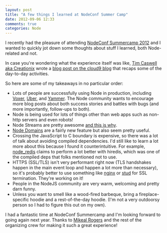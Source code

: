 ```yaml
---
layout: post
title: "A few things I learned at NodeConf Summer Camp"
date: 2012-09-06 12:33
comments: true
categories: Node
---
```


I recently had the pleasure of attending [NodeConf Summercamp 2012](http://www.nodeconf.com/) and I wanted to quickly jot down some thoughts about stuff I learned, both Node-related and not.

In case you're wondering what the experience itself was like, [Tim Caswell aka Creationix](https://github.com/creationix) wrote a [blog post on the cloud9 blog](https://c9.io/site/blog/2012/09/reflections-on-nodeconf-summer-camp-2012/) that recaps some of the day-to-day activities.

So here are some of my takeaways in no particular order:

* Lots of people are successfully using Node in production, including [Voxer](http://voxer.com/), [Uber](https://www.uber.com/), and [Yammer](https://www.yammer.com/). The Node community wants to encourage more blog posts about both success stories and battles with bugs (and more importantly, follow-ups to both).
* Node is being used for lots of things other than web apps such as non-http servers and even robots!
* Node Streams are pretty awesome [and this is why](http://maxogden.com/node-streams).
* [Node Domains](http://nodejs.org/docs/latest/api/domain.html) are a fairly new feature but also seem pretty useful.
* Crossing the JavaScript to C boundary is expensive, so there was a lot of talk about avoiding compiled dependencies.  I'd still like to learn a lot more about this because I found it counterintuitive.  For example, [node_redis](https://github.com/mranney/node_redis) claims to perform a lot better with hiredis, which was one of the compiled deps that folks mentioned not to use.
* HTTPS (SSL/TLS) isn't very performant right now (TLS handshakes happen in the main event loop and happen a lot more than necessary), so it's probably better to use something like [nginx](http://nginx.org/en/) or [stud](https://github.com/bumptech/stud) for SSL termination. They're working on it!
* People in the NodeJS community are very warm, welcoming and pretty darn funny.
* Unless you want to smell like a wood-fired barbeque, bring a fireplace-specific hoodie and a rest-of-the-day hoodie. (I'm not a very outdoorsy person so I had to figure this out on my own).


I had a fantastic time at NodeConf Summercamp and I'm looking forward to going again next year.  Thanks to [Mikeal Rogers](https://github.com/mikeal) and the rest of the organizing crew for making it such a great experience!